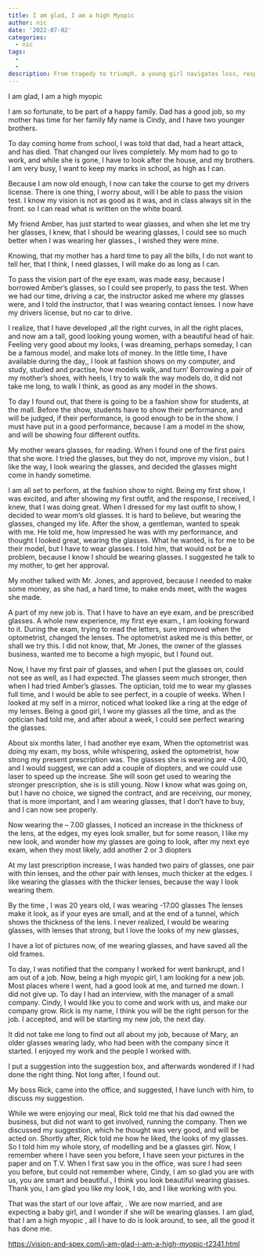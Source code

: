 ```yaml
---
title: I am glad, I am a high Myopic
author: nic
date: '2022-07-02'
categories:
  - nic
tags:
  - 
  - 
description: From tragedy to triumph, a young girl navigates loss, responsibility, and newfound opportunity as a glasses-wearing model.
---
```

I am glad, I am a high myopic




I am so fortunate, to be part of a happy family.
Dad has a good job, so my mother has time for her family
My name is Cindy, and I have two younger brothers.


To day coming home from school, I was told that dad, had a heart attack,
and has died.
That changed our lives completely.
My mom had to go to work, and while she is gone, I have to look after the house,
and my brothers.
I am very busy, I want to keep my marks in school, as high as I can.




Because I am now old enough, I now can take the course to get my drivers license.
There is one thing, I worry about, will I be able to pass the vision test.
I know my vision is not as good as it was, and in class always sit in the front.
so I can read what is written on the white board.




My friend Amber, has just started to wear glasses, and when she let me try her glasses, 
I knew, that I should be wearing glasses, I could see so much better when I was wearing
her glasses., I wished they were mine.


Knowing, that my mother has a hard time to pay all the bills, 
I do not want to tell her, that I think, I need glasses, I will make do as long as I can.




To pass the vision part of the eye exam, was made easy, because I borrowed Amber’s glasses, 
so I could see properly, to pass the test.
When we had our time, driving a car, the instructor asked me where my glasses were,
and I told the instructor, that I was wearing contact lenses.
I now have my drivers license, but no car to drive.


I realize, that I have developed ,all the right curves, in all the right places, and now am a tall,
good looking young women, with a beautiful head of hair.
Feeling very good about my looks, I was dreaming, perhaps someday, I can be a famous model,
and make lots of money.
In the little time, I have available during the day,, I look at fashion shows on my computer, and study,
studied and practise, how models walk,.and turn’
Borrowing a pair of my mother’s shoes, with heels, I try to walk the way models do,
it did not take me long, to walk I think, as good as any model in the shows.




To day I found out, that there is going to be a fashion show for students, at the mall.
Before the show, students have to show their performance, and will be judged, 
if their performance, is good enough to be in the show.
I must have put in a good performance, because I am a model in the show, 
and will be showing four different outfits. 


My mother wears glasses, for reading. 
When I found one of the first pairs that she wore. I tried the glasses, but they do not,
improve my vision., but I like the way, I look wearing the glasses,
and decided the glasses might come in handy sometime.




I am all set to perform, at the fashion show to night.
Being my first show, I was excited, and after showing my first outfit, and the response,
I received, I knew, that I was doing great.
When I dressed for my last outfit to show, I decided to wear mom’s old glasses.
It is hard to believe, but wearing the glasses, changed my life.
After the show, a gentleman, wanted to speak with me.
He told me, how impressed he was with my performance, and thought I looked great,
wearing the glasses.
What he wanted, is for me to be their model, but I have to wear glasses.
I told him, that would not be a problem, because I know I should be wearing glasses.
I suggested he talk to my mother, to get her approval.


My mother talked with Mr. Jones, and approved, because I needed to make some money, 
as she had, a hard time, to make ends meet, with the wages she made.


A part of my new job is. That I have to have an eye exam, and be prescribed glasses.
A whole new experience, my first eye exam., I am looking forward to it.
During the exam, trying to read the letters, sure improved when the optometrist, 
changed the lenses.
The optometrist asked me is this better, or shall we try this.
I did not know, that, Mr Jones, the owner of the glasses business, 
wanted me to become a high myopic, but I found out.




Now, I have my first pair of glasses, and when I put the glasses on, could not see as well,
as I had expected.
The glasses seem much stronger, then when I had tried Amber’s glasses.
The optician, told me to wear my glasses full time, and I would be able to see perfect, 
in a couple of weeks.
When I looked at my self in a mirror, noticed what looked like a ring at the edge of my lenses.
Being a good girl, I wore my glasses all the time, and as the optician had told me, 
and after about a week, I could see perfect wearing the glasses.




About six months later, I had another eye exam, 
When the optometrist was doing my exam, my boss, while whispering, asked the optometrist,
how strong my present prescription was.
The glasses she is wearing are -4.00, and I would suggest, we can add a couple of diopters, 
and we could use laser to speed up the increase.
She will soon get used to wearing the stronger prescription, she is is still young.
Now I know what was going on, but I have no choice, we signed the contract, and are receiving,
our money, that is more important, and I am wearing glasses, that I don’t have to buy,
and I can now see properly.


Now wearing the – 7.00 glasses, I noticed an increase in the thickness of the lens, at the edges,
my eyes look smaller, but for some reason, I like my new look, and wonder how my glasses are going to look,
after my next eye exam, when they most likely, add another 2 or 3 diopters




At my last prescription increase, I was handed two pairs of glasses, one pair with thin lenses,
and the other pair with lenses, much thicker at the edges.
I like wearing the glasses with the thicker lenses, because the way I look wearing them.


By the time , I was 20 years old, I was wearing -17.00 glasses
The lenses make it look, as if your eyes are small, and at the end of a tunnel, 
which shows the thickness of the lens. 
I never realized, I would be wearing glasses, with lenses that strong, but I love the looks of my new glasses,




I have a lot of pictures now, of me wearing glasses, and have saved all the old frames.




To day, I was notified that the company I worked for went bankrupt, and I am out of a job.
Now, being a high myopic girl, I am looking for a new job.
Most places where I went, had a good look at me, and turned me down.
I did not give up.
To day I had an interview, with the manager of a small company. 
Cindy, I would like you to come and work with us, and make our company grow.
Rick is my name, I think you will be the right person for the job.
I accepted, and will be starting my new job, the next day. 




It did not take me long to find out all about my job, because of Mary, an older glasses wearing lady,
who had been with the company since it started.
I enjoyed my work and the people I worked with.




I put a suggestion into the suggestion box, and afterwards wondered if I had done the right thing.
Not long after, I found out.




My boss Rick, came into the office, and suggested, I have lunch with him, to discuss my suggestion.



While we were enjoying our meal, Rick told me that his dad owned the business, but did not want to get involved,
running the company.
Then we discussed my suggestion, which he thought was very good, and will be acted on.
Shortly after, Rick told me how he liked, the looks of my glasses.
So I told him my whole story, of modelling and be a glasses girl.
Now, I remember where I have seen you before, I have seen your pictures in the paper and on T.V.
When I first saw you in the office, was sure I had seen you before, but could not remember where,
Cindy, I am so glad you are with us, you are smart and beautiful., I think you look beautiful wearing glasses.
Thank you, I am glad you like my look, I do, and I like working with you.




That was the start of our love affair, .
We are now married, and are expecting a baby girl, and I wonder if she will be wearing glasses.
I am glad, that I am a high myopic , all I have to do is look around, to see, all the good it has done me.

https://vision-and-spex.com/i-am-glad-i-am-a-high-myopic-t2341.html